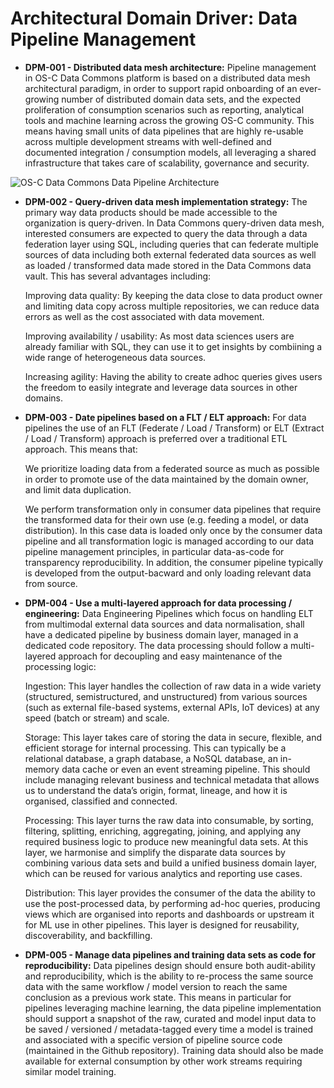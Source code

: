 # Architectural Domain Driver: Data Pipeline Management

- **DPM-001 - Distributed data mesh architecture:** Pipeline management in OS-C Data Commons platform is based on a distributed data mesh architectural paradigm, in order to support rapid onboarding of an ever-growing number of distributed domain data sets, and the expected proliferation of consumption scenarios such as reporting, analytical tools and machine learning across the growing OS-C community. This means having small units of data pipelines that are highly re-usable across multiple development streams with well-defined and documented integration / consumption models, all leveraging a shared infrastructure that takes care of scalability, governance and security.

![OS-C Data Commons Data Pipeline Architecture](https://github.com/os-climate/os_c_data_commons/blob/main/images/architecture/Data-Commons-Pipeline.png)

- **DPM-002 - Query-driven data mesh implementation strategy:** The primary way data products should be made accessible to the organization is query-driven. In Data Commons query-driven data mesh, interested consumers are expected to query the data through a data federation layer using SQL, including queries that can federate multiple sources of data including both external federated data sources as well as loaded / transformed data made stored in the Data Commons data vault. This has several advantages including:

    Improving data quality: By keeping the data close to data product owner and limiting data copy across multiple repositories, we can reduce data errors as well as the cost associated with data movement.

    Improving availability / usability: As most data sciences users are already familiar with SQL, they can use it to get insights by combiining a wide range of heterogeneous data sources.

    Increasing agility: Having the ability to create adhoc queries gives users the freedom to easily integrate and leverage data sources in other domains.

- **DPM-003 - Date pipelines based on a FLT / ELT approach:** For data pipelines the use of an FLT (Federate / Load / Transform) or ELT (Extract / Load / Transform) approach is preferred over a traditional ETL approach. This means that:

    We prioritize loading data from a federated source as much as possible in order to promote use of the data maintained by the domain owner, and limit data duplication.

    We perform transformation only in consumer data pipelines that require the transformed data for their own use (e.g. feeding a model, or data distribution). In this case data is loaded only once by the consumer data pipeline and all transformation logic is managed according to our data pipeline management principles, in particular data-as-code for transparency reproducibility. In addition, the consumer pipeline typically is developed from the output-bacward and only loading relevant data from source.

- **DPM-004 - Use a multi-layered approach for data processing / engineering:** Data Engineering Pipelines which focus on handling ELT from multimodal external data sources and data normalisation, shall have a dedicated pipeline by business domain layer, managed in a dedicated code repository. The data processing should follow a multi-layered approach for decoupling and easy maintenance of the processing logic:

    Ingestion: This layer handles the collection of raw data in a wide variety (structured, semistructured, and unstructured) from various sources (such as external file-based systems, external APIs, IoT devices) at any speed (batch or stream) and scale.

    Storage: This layer takes care of storing the data in secure, flexible, and efficient storage for internal processing. This can typically be a relational database, a graph database, a NoSQL database, an in-memory data cache or even an event streaming pipeline. This should include managing relevant business and technical metadata that allows us to understand the data’s origin, format, lineage, and how it is organised, classified and connected.

    Processing: This layer turns the raw data into consumable, by sorting, filtering, splitting, enriching, aggregating, joining, and applying any required business logic to produce new meaningful data sets. At this layer, we harmonise and simplify the disparate data sources by combining various data sets and build a unified business domain layer, which can be reused for various analytics and reporting use cases.

    Distribution: This layer provides the consumer of the data the ability to use the post-processed data, by performing ad-hoc queries, producing views which are organised into reports and dashboards or upstream it for ML use in other pipelines. This layer is designed for reusability, discoverability, and backfilling.

- **DPM-005 - Manage data pipelines and training data sets as code for reproducibility:** Data pipelines design should ensure both audit-ability and reproducibility, which is the ability to re-process the same source data with the same workflow / model version to reach the same conclusion as a previous work state. This means in particular for pipelines leveraging machine learning, the data pipeline implementation should support a snapshot of the raw, curated and model input data to be saved / versioned / metadata-tagged every time a model is trained and associated with a specific version of pipeline source code (maintained in the Github repository). Training data should also be made available for external consumption by other work streams requiring similar model training.

